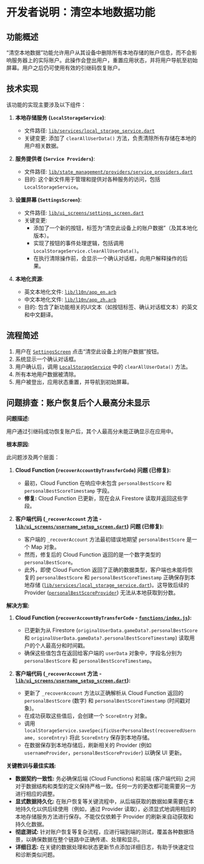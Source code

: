 # 开发者说明：清空本地数据功能

## 功能概述

“清空本地数据”功能允许用户从其设备中删除所有本地存储的账户信息，而不会影响服务器上的实际账户。此操作会登出用户，重置应用状态，并将用户导航至初始屏幕。用户之后仍可使用有效的引继码恢复账户。

## 技术实现

该功能的实现主要涉及以下组件：

1.  **本地存储服务 (`LocalStorageService`)**:
    *   文件路径: [`lib/services/local_storage_service.dart`](lib/services/local_storage_service.dart:1)
    *   关键变更: 添加了 `clearAllUserData()` 方法，负责清除所有存储在本地的用户相关数据。

2.  **服务提供者 (`Service Providers`)**:
    *   文件路径: [`lib/state_management/providers/service_providers.dart`](lib/state_management/providers/service_providers.dart:1)
    *   目的: 这个新文件用于管理和提供对各种服务的访问，包括 `LocalStorageService`。

3.  **设置屏幕 (`SettingsScreen`)**:
    *   文件路径: [`lib/ui_screens/settings_screen.dart`](lib/ui_screens/settings_screen.dart:1)
    *   关键变更:
        *   添加了一个新的按钮，标签为“清空此设备上的账户数据”（及其本地化版本）。
        *   实现了按钮的事件处理逻辑，包括调用 `LocalStorageService.clearAllUserData()`。
        *   在执行清除操作前，会显示一个确认对话框，向用户解释操作的后果。

4.  **本地化资源**:
    *   英文本地化文件: [`lib/l10n/app_en.arb`](lib/l10n/app_en.arb:1)
    *   中文本地化文件: [`lib/l10n/app_zh.arb`](lib/l10n/app_zh.arb:1)
    *   目的: 包含了新功能相关的UI文本（如按钮标签、确认对话框文本）的英文和中文翻译。

## 流程简述

1.  用户在 [`SettingsScreen`](lib/ui_screens/settings_screen.dart:1) 点击“清空此设备上的账户数据”按钮。
2.  系统显示一个确认对话框。
3.  用户确认后，调用 [`LocalStorageService`](lib/services/local_storage_service.dart:1) 中的 `clearAllUserData()` 方法。
4.  所有本地用户数据被清除。
5.  用户被登出，应用状态重置，并导航到初始屏幕。
## 问题排查：账户恢复后个人最高分未显示

**问题描述:**

用户通过引继码成功恢复账户后，其个人最高分未能正确显示在应用中。

**根本原因:**

此问题涉及两个层面：

1.  **Cloud Function (`recoverAccountByTransferCode`) 问题 (已修复):**
    *   最初，Cloud Function 在响应中未包含 `personalBestScore` 和 `personalBestScoreTimestamp` 字段。
    *   **修复:** Cloud Function 已更新，现在会从 Firestore 读取并返回这些字段。

2.  **客户端代码 (`_recoverAccount` 方法 - [`lib/ui_screens/username_setup_screen.dart`](lib/ui_screens/username_setup_screen.dart:1)) 问题 (已修复):**
    *   客户端的 `_recoverAccount` 方法最初错误地期望 `personalBestScore` 是一个 Map 对象。
    *   然而，修复后的 Cloud Function 返回的是一个数字类型的 `personalBestScore`。
    *   此外，即使 Cloud Function 返回了正确的数据类型，客户端也未能将恢复的 `personalBestScore` 和 `personalBestScoreTimestamp` 正确保存到本地存储 ([`lib/services/local_storage_service.dart`](lib/services/local_storage_service.dart:1))。这导致后续的 Provider ([`personalBestScoreProvider`](lib/state_management/providers/personal_best_score_provider.dart:1)) 无法从本地获取到分数。

**解决方案:**

1.  **Cloud Function (`recoverAccountByTransferCode` - [`functions/index.js`](functions/index.js:1)):**
    *   已更新为从 Firestore (`originalUserData.gameData?.personalBestScore` 和 `originalUserData.gameData?.personalBestScoreTimestamp`) 读取用户的个人最高分和时间戳。
    *   确保这些值包含在返回给客户端的 `userData` 对象中，字段名分别为 `personalBestScore` 和 `personalBestScoreTimestamp`。

2.  **客户端代码 (`_recoverAccount` 方法 - [`lib/ui_screens/username_setup_screen.dart`](lib/ui_screens/username_setup_screen.dart:1)):**
    *   更新了 `_recoverAccount` 方法以正确解析从 Cloud Function 返回的 `personalBestScore` (数字) 和 `personalBestScoreTimestamp` (时间戳对象)。
    *   在成功获取这些值后，会创建一个 `ScoreEntry` 对象。
    *   调用 `localStorageService.saveSpecificUserPersonalBest(recoveredUsername, scoreEntry)` 将此 `ScoreEntry` 保存到本地存储。
    *   在数据保存到本地存储后，刷新相关的 Provider (例如 `usernameProvider`，`personalBestScoreProvider`) 以确保 UI 更新。

**关键教训与最佳实践:**

*   **数据契约一致性:** 务必确保后端 (Cloud Functions) 和前端 (客户端代码) 之间对于数据结构和类型的定义保持严格一致。任何一方的更改都可能需要另一方进行相应的调整。
*   **显式数据持久化:** 在账户恢复等关键流程中，从后端获取的数据如果需要在本地持久化以供后续使用（例如，通过 Provider 读取），必须显式地调用相应的本地存储服务方法进行保存。不能仅仅依赖于 Provider 的刷新来自动获取和持久化数据。
*   **彻底测试:** 针对账户恢复等复杂流程，应进行端到端的测试，覆盖各种数据场景，以确保数据在整个链路中正确传递、处理和显示。
*   **详细日志:** 在关键的数据处理和状态更新节点添加详细日志，有助于快速定位和诊断类似问题。